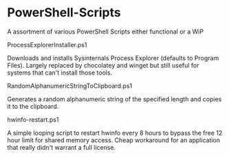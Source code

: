 PowerShell-Scripts
==================
A assortment of various PowerShell Scripts either functional or a WiP


ProcessExplorerInstaller.ps1

Downloads and installs Sysinternals Process Explorer (defaults to Program Files). Largely replaced by chocolatey and winget but still useful for systems that can't install those tools.

RandomAlphanumericStringToClipboard.ps1

Generates a random alphanumeric string of the specified length and copies it to the clipboard.

hwinfo-restart.ps1

A simple looping script to restart hwinfo every 8 hours to bypass the free 12 hour limit for shared memory access. Cheap workaround for an application that really didn't warrant a full license.
